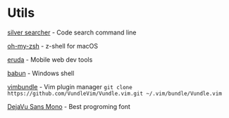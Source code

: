 # Utils


[silver searcher][1] - Code search command line

[oh-my-zsh][2] - z-shell for macOS

[eruda][3] - Mobile web dev tools

[babun][4] - Windows shell

[vimbundle][5] - Vim plugin manager `git clone https://github.com/VundleVim/Vundle.vim.git ~/.vim/bundle/Vundle.vim`

[DejaVu Sans Mono][6] - Best progroming font

[1]:https://github.com/ggreer/the_silver_searcher
[2]:https://github.com/robbyrussell/oh-my-zsh
[3]:https://github.com/liriliri/eruda
[4]:http://babun.github.io/faq.html
[5]:https://github.com/VundleVim/Vundle.vim
[6]:https://www.slant.co/topics/67/viewpoints/4/~programming-fonts~dejavu-sans-mono

